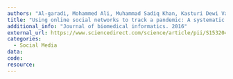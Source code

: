 ```yaml
---
authors: "Al-garadi, Mohammed Ali, Muhammad Sadiq Khan, Kasturi Dewi Varathan, Ghulam Mujtaba, and Abdelkodose M. Al-Kabsi"
title: "Using online social networks to track a pandemic: A systematic review"
additional_info: "Journal of biomedical informatics. 2016"
external_url: https://www.sciencedirect.com/science/article/pii/S1532046416300351
categories:
  - Social Media
data:
code:
resource:
---
```

